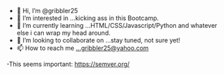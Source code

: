 - 👋 Hi, I’m @gribbler25
- 👀 I’m interested in ...kicking ass in this Bootcamp.
- 🌱 I’m currently learning ...HTML/CSS/Javascript/Python and whatever else i can wrap my head around.
- 💞️ I’m looking to collaborate on ...stay tuned, not sure yet!
- 📫 How to reach me ...gribbler25@yahoo.com

<!---
gribbler25/gribbler25 is a ✨ special ✨ repository because its `README.md` (this file) appears on your GitHub profile.
You can click the Preview link to take a look at your changes.
--->
-This seems important: https://semver.org/
